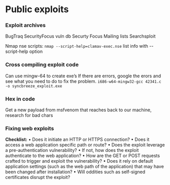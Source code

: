 # Public exploits


### Exploit archives
BugTraq
SecurityFocus vuln db
Securty Focus Mailing lists
Searchsploit

Nmap nse scripts: `nmap --script-help=clamav-exec.nse` list info with --script-help option

### Cross compiling exploit code
Can use mingw-64 to create exe’s
If there are errors, google the erors and see what you need to do to fix the problem.
`i686-w64-mingw32-gcc 42341.c -o syncbreeze_exploit.exe`
  
### Hex in code
Get a new payload from msfvenom that reaches back to our machine, research for bad chars


### Fixing web exploits
**Checklist:**
• Does it initiate an HTTP or HTTPS connection?
• Does it access a web application specific path or route?
• Does the exploit leverage a pre-authentication vulnerability?
• If not, how does the exploit authenticate to the web application?
• How are the GET or POST requests crafted to trigger and exploit the vulnerability?
• Does it rely on default application settings (such as the web path of the application) that may have been changed after installation?
• Will oddities such as self-signed certificates disrupt the exploit?

